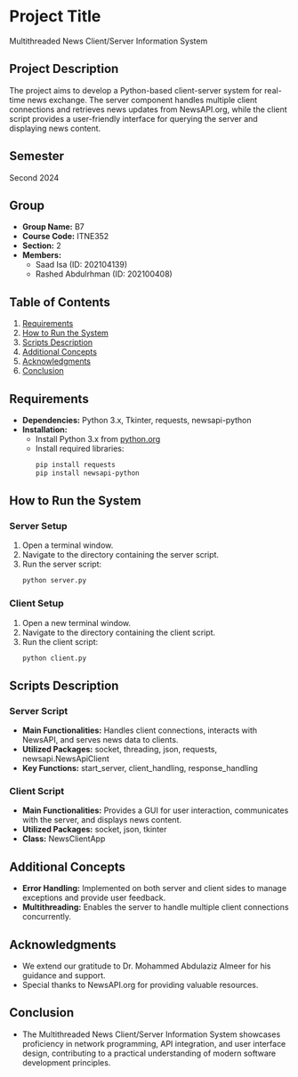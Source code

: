 # Project Title
Multithreaded News Client/Server Information System

## Project Description
The project aims to develop a Python-based client-server system for real-time news exchange. The server component handles multiple client connections and retrieves news updates from NewsAPI.org, while the client script provides a user-friendly interface for querying the server and displaying news content.

## Semester
Second 2024

## Group
- **Group Name:** B7
- **Course Code:** ITNE352
- **Section:** 2
- **Members:**
  - Saad Isa (ID: 202104139)
  - Rashed Abdulrhman (ID: 202100408)

## Table of Contents
1. [Requirements](#requirements)
2. [How to Run the System](#how-to-run-the-system)
3. [Scripts Description](#scripts-description)
4. [Additional Concepts](#additional-concepts)
5. [Acknowledgments](#acknowledgments)
6. [Conclusion](#conclusion)

## Requirements
- **Dependencies:** Python 3.x, Tkinter, requests, newsapi-python
- **Installation:**
  - Install Python 3.x from [python.org](https://www.python.org/)
  - Install required libraries:
    ```bash
    pip install requests
    pip install newsapi-python

## How to Run the System
### Server Setup
1. Open a terminal window.
2. Navigate to the directory containing the server script.
3. Run the server script:
   ```bash
   python server.py

### Client Setup
1. Open a new terminal window.
2. Navigate to the directory containing the client script.
3. Run the client script:
   ```bash
   python client.py

## Scripts Description
### Server Script
- **Main Functionalities:** Handles client connections, interacts with NewsAPI, and serves news data to clients.
- **Utilized Packages:** socket, threading, json, requests, newsapi.NewsApiClient
- **Key Functions:** start_server, client_handling, response_handling

### Client Script
- **Main Functionalities:** Provides a GUI for user interaction, communicates with the server, and displays news content.
- **Utilized Packages:** socket, json, tkinter
- **Class:** NewsClientApp

## Additional Concepts
- **Error Handling:** Implemented on both server and client sides to manage exceptions and provide user feedback.
- **Multithreading:** Enables the server to handle multiple client connections concurrently.

## Acknowledgments
- We extend our gratitude to Dr. Mohammed Abdulaziz Almeer for his guidance and support.
- Special thanks to NewsAPI.org for providing valuable resources.

## Conclusion
- The Multithreaded News Client/Server Information System showcases proficiency in network programming, API integration, and user interface design, contributing to a practical understanding of modern software development principles.
